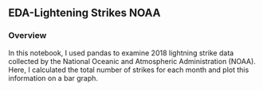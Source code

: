 ## EDA-Lightening Strikes NOAA

### Overview

In this notebook, I used pandas to examine 2018 lightning strike data collected by the National Oceanic and Atmospheric Administration (NOAA). Here, I calculated the total number of strikes for each month and plot this information on a bar graph.

